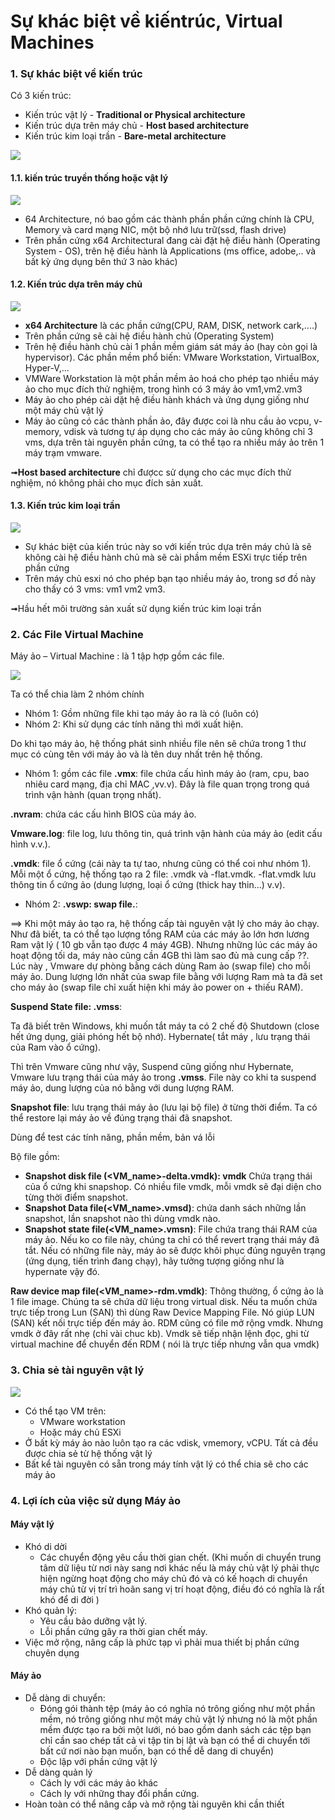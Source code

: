 # Sự khác biệt về kiến ​​trúc, Virtual Machines

### 1. Sự khác biệt về kiến trúc

Có 3 kiến trúc:
* Kiến trúc vật lý - **Traditional or Physical architecture**
* Kiến trúc dựa trên máy chủ - **Host based architecture**
* Kiến trúc kim loại trần - **Bare-metal architecture**

![](F:\GITHUB\WMWare\img\9.png)

#### 1.1. kiến trúc truyền thống hoặc vật lý
![](F:\GITHUB\WMWare\img\8.png)

* 64 Architecture, nó bao gồm các thành phần phần cứng chính là CPU, Memory và card mạng NIC, một bộ nhớ lưu trữ(ssd, flash drive)
* Trên phần cứng x64 Architectural đang cài đặt hệ điều hành (Operating System - OS), trên hệ điều hành là Applications (ms office, adobe,.. và bất kỳ ứng dụng bên thứ 3 nào khác)

#### 1.2. Kiến trúc dựa trên máy chủ
![](F:\GITHUB\WMWare\img\10.png)

* **x64 Architecture** là các phần cứng(CPU, RAM, DISK, network cark,....)
* Trên phần cứng sẽ cài hệ điều hành chủ (Operating System)
* Trên hệ điều hành chủ cài 1 phần mềm giám sát máy ảo (hay còn gọi là hypervisor). Các phần mềm phổ biến: VMware Workstation, VirtualBox, Hyper-V,...
* VMWare Workstation là một phần mềm ảo hoá cho phép tạo nhiều máy ảo cho mục đích thử nghiệm, trong hình có 3 máy ảo vm1,vm2.vm3
* Máy ảo cho phép cài dặt hệ điều hành khách và ứng dụng giống như một máy chủ vật lý
* Máy ảo cũng có các thành phần ảo, đây được coi là nhu cầu ảo vcpu, v-memory, vdisk và tương tự áp dụng cho các máy ảo cũng không chỉ 3 vms, dựa trên tài nguyên phần cứng, ta có thể tạo ra nhiều máy ảo trên 1 máy trạm vmware.

➟**Host based architecture** chỉ đượcc sử dụng cho các mục đích thử nghiệm, nó không phải cho mục đích sản xuất.

#### 1.3. Kiến trúc kim loại trần
![](F:\GITHUB\WMWare\img\11.png)

* Sự khác biệt của kiến trúc này so với kiến trúc dựa trên máy chủ là sẽ không cài hệ điều hành chủ mà sẽ cài phầm mềm ESXi trực tiếp trên phần cứng
* Trên máy chủ esxi nó cho phép bạn tạo nhiều máy ảo, trong sơ đồ này cho thấy có 3 vms: vm1 vm2 vm3.

➟Hầu hết môi trường sản xuất sử dụng kiến trúc kim loại trần

### 2. Các File Virtual Machine
Máy ảo – Virtual Machine : là 1 tập hợp gồm các file.

![](F:\GITHUB\WMWare\img\12.png)

Ta có thể chia làm 2 nhóm chính
  * Nhóm 1: Gồm những file khi tạo máy ảo ra là có (luôn có)
  * Nhóm 2: Khi sử dụng các tính năng thì mới xuất hiện.

Do khi tạo máy ảo, hệ thống phát sinh nhiều file nên sẽ chứa trong 1 thư mục có cùng tên với máy ảo và là tên duy nhất trên hệ thống.

* Nhóm 1: gồm các file
**<VM-Name>.vmx**: file chứa cấu hình máy ảo (ram, cpu, bao nhiêu card mạng, địa chỉ MAC ,vv.v). Đây là file quan trọng trong quá trình vận hành (quan trọng nhất).

**<VM-Name>.nvram**: chứa các cấu hình BIOS của máy ảo.

**Vmware.log**: file log, lưu thông tin, quá trình vận hành của máy ảo (edit cấu hình v.v.).

**<VM-Name>.vmdk**: file ổ cứng (cái này ta tự tao, nhưng cũng có thể coi như nhóm 1). Mỗi một ổ cứng, hệ thống tạo ra 2 file: <VM-Name>.vmdk và <VM-Name>-flat.vmdk. <VM-Name>-flat.vmdk lưu thông tin ổ cứng ảo (dung lượng, loại ổ cứng (thick hay thin…) v.v).

* Nhóm 2:
**<VM-Name>.vswp: swap file.**:

==> Khi một máy ảo tạo ra, hệ thống cấp tài nguyên vật lý cho máy ảo chạy. Như đã biết, ta có thể tạo lượng tổng  RAM của các máy ảo lớn hơn lương Ram vật lý ( 10 gb vẫn tạo được 4 máy 4GB). Nhưng những lúc các máy ảo hoạt động tối da, máy nào cũng cần 4GB thì làm sao đủ mà cung cấp ??. Lúc này , Vmware dự phòng bằng cách dùng Ram ảo (swap file) cho mỗi máy ảo. Dung lượng lớn nhất của swap file bằng với lượng Ram mà ta đã set cho máy ảo (swap file chỉ xuất hiện khi máy ảo power on + thiếu RAM).

**Suspend State file: <VM-Name>.vmss**:

Ta đã biết trên Windows, khi muốn tắt máy ta có 2  chế độ Shutdown  (close hết ứng dụng, giải phóng hết bộ nhớ). Hybernate( tắt máy , lưu trạng thái của Ram vào ổ cứng).

Thì trên Vmware cũng như vậy, Suspend cũng giống như Hybernate, Vmware lưu trạng thái của máy ảo trong **<VM-Name>.vmss**. File này co khi ta suspend máy ảo, dung lượng của nó bằng với dung lượng RAM.

**Snapshot file**:
lưu trạng thái máy ảo (lưu lại bộ file) ở từng thời điểm. Ta có thể restore lại máy ảo về đúng trạng thái đã snapshot.

Dùng để test các tính năng, phần mềm, bản vá lỗi

Bộ file gồm:
  * **Snapshot disk file (<VM_name>-delta.vmdk): vmdk** Chứa trạng thái của ổ cứng khi snapshop. Có nhiều file vmdk, mỗi vmdk sẽ đại diện cho từng thời điểm snapshot.
  * **Snapshot Data file(<VM_name>.vmsd)**: chứa danh sách những lần snapshot, lần snapshot nào thì dùng vmdk nào.
  * **Snapshot state file(<VM_name>.vmsn)**: File chứa trang thái RAM của máy ảo. Nếu ko co file này, chúng ta chỉ có thể revert trạng thái máy đã tắt. Nếu có những file này, máy ảo sẽ được khôi phục đúng nguyên trạng (ứng dụng, tiến trình đang chạy), hãy tưởng tượng giống như là hypernate vậy đó.

**Raw device map file(<VM_name>-rdm.vmdk)**: Thông thường, ổ cứng ảo là 1 file image. Chúng ta sẽ chứa dữ liệu trong virtual disk. Nếu ta muốn chứa trực tiếp trong  Lun (SAN)  thì dùng Raw Device Mapping File. Nó giúp LUN (SAN) kết nối trực tiếp đến máy ảo. RDM cũng có file mở rộng vmdk. Nhưng vmdk ở đây rất nhẹ (chỉ vài chuc kb).  Vmdk sẽ tiếp nhận lệnh đọc, ghi từ virtual machine để chuyển đến RDM ( nói là trực tiếp nhưng vẫn qua vmdk)

### 3. Chia sẻ tài nguyên vật lý

![](F:\GITHUB\WMWare\img\13.png)

* Có thể tạo VM trên:
  * VMware workstation
  * Hoặc máy chủ ESXi
* Ở bất kỳ máy ảo nào luôn tạo ra các vdisk, vmemory, vCPU. Tất cả đều được chia sẻ từ hệ thống vật lý
* Bất kể tài nguyên có sẵn trong máy tính vật lý có thể chia sẽ cho các máy ảo

### 4. Lợi ích của việc sử dụng Máy ảo
#### Máy vật lý
* Khó di dời
  * Các chuyển động yêu cầu thời gian chết. (Khi muốn di chuyển trung tâm dữ liệu từ nơi này sang nơi khác nếu là máy chủ vật lý phải thực hiện ngừng hoạt động cho máy chủ đó và có kế hoạch di chuyển máy chủ từ vị trí trì hoãn sang vị trí hoạt động, điều đó có nghĩa là rất khó để di đời )
* Khó quản lý:
  * Yêu cầu bảo dưỡng vật lý.
  * Lỗi phần cứng gây ra thời gian chết máy.
* Việc mở rộng, nâng cấp là phức tạp vì phải mua thiết bị phần cứng chuyên dụng

#### Máy ảo
* Dễ dàng di chuyển:
  * Đóng gói thành tệp (máy ảo có nghĩa nó trông giống như một phần mềm, nó trông giống như một máy chủ vật lý nhưng nó là một phần mềm được tạo ra bởi một lưới, nó bao gồm danh sách các tệp bạn chỉ cần sao chép tất cả vi tập tin bị lật và bạn có thể di chuyển tới bất cứ nơi nào bạn muốn, bạn có thể dễ dang di chuyển)
  * Độc lập với phần cứng vật lý
* Dễ dàng quản lý
  * Cách ly với các máy ảo khác
  * Cách ly với những thay đổi phần cứng.
* Hoàn toàn có thể nâng cấp và mở rộng tài nguyên khi cần thiết
